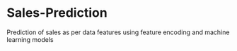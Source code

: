 # Sales-Prediction
Prediction of sales as per data features using feature encoding and machine learning models
